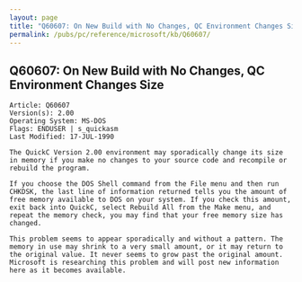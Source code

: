 ```yaml
---
layout: page
title: "Q60607: On New Build with No Changes, QC Environment Changes Size"
permalink: /pubs/pc/reference/microsoft/kb/Q60607/
---
```


## Q60607: On New Build with No Changes, QC Environment Changes Size

	Article: Q60607
	Version(s): 2.00
	Operating System: MS-DOS
	Flags: ENDUSER | s_quickasm
	Last Modified: 17-JUL-1990
	
	The QuickC Version 2.00 environment may sporadically change its size
	in memory if you make no changes to your source code and recompile or
	rebuild the program.
	
	If you choose the DOS Shell command from the File menu and then run
	CHKDSK, the last line of information returned tells you the amount of
	free memory available to DOS on your system. If you check this amount,
	exit back into QuickC, select Rebuild All from the Make menu, and
	repeat the memory check, you may find that your free memory size has
	changed.
	
	This problem seems to appear sporadically and without a pattern. The
	memory in use may shrink to a very small amount, or it may return to
	the original value. It never seems to grow past the original amount.
	Microsoft is researching this problem and will post new information
	here as it becomes available.
